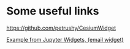# Some useful links

https://github.com/petrushy/CesiumWidget

[Example from Jupyter Widgets, (email widget)](https://ipywidgets.readthedocs.io/en/stable/examples/Widget%20Custom.html)

